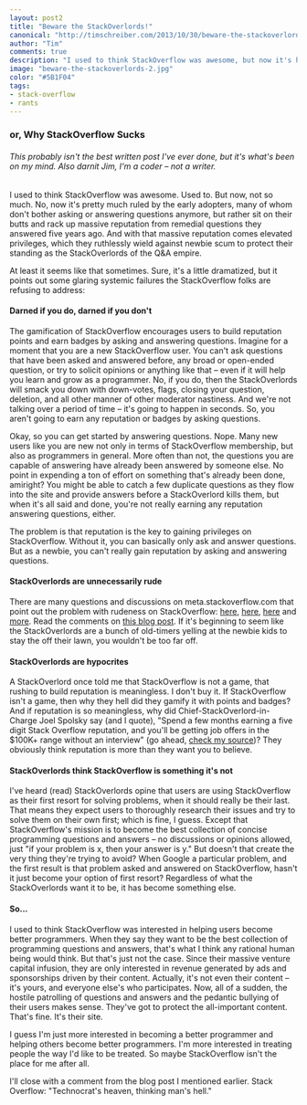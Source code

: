 ```yaml
--- 
layout: post2
title: "Beware the StackOverlords!"
canonical: "http://timschreiber.com/2013/10/30/beware-the-stackoverlords/"
author: "Tim"
comments: true
description: "I used to think StackOverflow was awesome, but now it's home to self-important overlords who ruthlessly wield their elevated privileges against any newbie scum who dare journey within the borders of their Q&amp;A empire."
image: "beware-the-stackoverlords-2.jpg"
color: "#5B1F04"
tags:
- stack-overflow
- rants
---
```


### or, Why StackOverflow Sucks

###### This probably isn't the best written post I've ever done, but it's what's been on my mind. Also darnit Jim, I'm a coder &ndash; not a writer.

I used to think StackOverflow was awesome. Used to. But now, not so much. No, now it's pretty much ruled by the early adopters, many of whom don't bother asking or answering questions anymore, but rather sit on their butts and rack up massive reputation from remedial questions they answered five years ago. And with that massive reputation comes elevated privileges, which they ruthlessly wield against newbie scum to protect their standing as the StackOverlords of the Q&A empire.

At least it seems like that sometimes. Sure, it's a little dramatized, but it points out some glaring systemic failures the StackOverflow folks are refusing to address:

#### Darned if you do, darned if you don't

The gamification of StackOverflow encourages users to build reputation points and earn badges by asking and answering questions. Imagine for a moment that you are a new StackOverflow user. You can't ask questions that have been asked and answered before, any broad or open-ended question, or try to solicit opinions or anything like that &ndash; even if it will help you learn and grow as a programmer. No, if you do, then the StackOverlords will smack you down with down-votes, flags, closing your question, deletion, and all other manner of other moderator nastiness. And we're not talking over a period of time &ndash; it's going to happen in seconds. So, you aren't going to earn any reputation or badges by asking questions.

Okay, so you can get started by answering questions. Nope. Many new users like you are new not only in terms of StackOverflow membership, but also as programmers in general. More often than not, the questions you are capable of answering have already been answered by someone else. No point in expending a ton of effort on something that's already been done, amiright? You might be able to catch a few duplicate questions as they flow into the site and provide answers before a StackOverlord kills them, but when it's all said and done, you're not really earning any reputation answering questions, either.

The problem is that reputation is the key to gaining privileges on StackOverflow. Without it, you can basically only ask and answer questions. But as a newbie, you can't really gain reputation by asking and answering questions.

#### StackOverlords are unnecessarily rude

There are many questions and discussions on meta.stackoverflow.com that point out the problem with rudeness on StackOverflow: [here][1], [here][2], [here][3] and [more][4].  Read the comments on [this blog post][5]. If it's beginning to seem like the StackOverlords are a bunch of old-timers yelling at the newbie kids to stay the off their lawn, you wouldn't be too far off.

#### StackOverlords are hypocrites

A StackOverlord once told me that StackOverflow is not a game, that rushing to build reputation is meaningless. I don't buy it. If StackOverflow isn't a game, then why they hell did they gamify it with points and badges?  And if reputation is so meaningless, why did Chief-StackOverlord-in-Charge Joel Spolsky say (and I quote), &quot;Spend a few months earning a five digit Stack Overflow reputation, and you'll be getting job offers in the $100K+ range without an interview&quot; (go ahead, [check my source][6])? They obviously think reputation is more than they want you to believe.

#### StackOverlords think StackOverflow is something it's not

I've heard (read) StackOverlords opine that users are using StackOverflow as their first resort for solving problems, when it should really be their last. That means they expect users to thoroughly research their issues and try to solve them on their own first; which is fine, I guess. Except that StackOverflow's mission is to become the best collection of concise programming questions and answers &ndash; no discussions or opinions allowed, just &quot;if your problem is x, then your answer is y.&quot; But doesn't that create the very thing they're trying to avoid? When Google a particular problem, and the first result is that problem asked and answered on StackOverflow, hasn't it just become your option of first resort? Regardless of what the StackOverlords want it to be, it has become something else.

#### So...

I used to think StackOverflow was interested in helping users become better programmers. When they say they want to be the best collection of programming questions and answers, that's what I think any rational human being would think. But that's just not the case. Since their massive venture capital infusion, they are only interested in revenue generated by ads and sponsorships driven by their content. Actually, it's not even their content &ndash; it's yours, and everyone else's who participates. Now, all of a sudden, the hostile patrolling of questions and answers and the pedantic bullying of their users makes sense. They've got to protect the all-important content. That's fine. It's their site.

I guess I'm just more interested in becoming a better programmer and helping others become better programmers. I'm more interested in treating people the way I'd like to be treated. So maybe StackOverflow isn't the place for me after all.

I'll close with a comment from the blog post I mentioned earlier. Stack Overflow: &quot;Technocrat's heaven, thinking man's hell.&quot;

[1]: http://meta.stackoverflow.com/search?q=rude
[2]: http://meta.stackoverflow.com/questions/191029/general-attitude-stack-overflow-non-constructive-attitude-rather-than-constru
[3]: http://meta.stackoverflow.com/questions/161539/rude-responses-from-the-community
[4]: http://meta.stackoverflow.com/search?q=rude
[5]: http://sergworks.wordpress.com/2012/09/26/why-stackoverflow-sucks/
[6]: http://programmers.stackexchange.com/questions/20369/career-advice-stay-with-php-or-start-a-new-career-in-something-else-net/20373#20373
